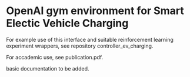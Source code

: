 # OpenAI gym environment for Smart Electic Vehicle Charging

For example use of this interface and suitable reinforcement learning experiment wrappers, see repository controller_ev_charging.

For accademic use, see publication.pdf.

basic documentation to be added.


